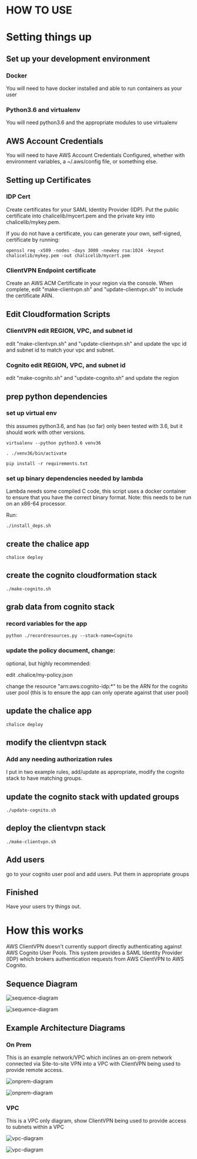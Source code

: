 # HOW TO USE

# Setting things up

## Set up your development environment

### Docker

You will need to have docker installed
and able to run containers as your user

### Python3.6 and virtualenv

You will need python3.6 and the appropriate
modules to use virtualenv

##  AWS Account Credentials

You will need to have AWS Account Credentials
Configured, whether with environment variables,
a ~/.aws/config file, or something else.

## Setting up Certificates

### IDP Cert

Create certificates for your SAML Identity Provider (IDP). Put the
public certificate into chalicelib/mycert.pem and the private key
into chalicelib/mykey.pem.

If you do not have a certificate, you can generate your own, self-signed,
certificate by running:

```
openssl req -x509 -nodes -days 3000 -newkey rsa:1024 -keyout chalicelib/mykey.pem -out chalicelib/mycert.pem
```

### ClientVPN Endpoint certificate

Create an AWS ACM Certificate in your region via the console. When
complete, edit "make-clientvpn.sh" and "update-clientvpn.sh" to include
the certificate ARN.

## Edit Cloudformation Scripts
### ClientVPN edit REGION, VPC, and subnet id

edit "make-clientvpn.sh" and "update-clientvpn.sh" and update the vpc id
and subnet id to match your vpc and subnet.

### Cognito edit REGION, VPC, and subnet id

edit "make-cognito.sh" and "update-cognito.sh" and update the region



## prep python dependencies

### set up virtual env

this assumes python3.6, and has (so far) only been tested with 3.6, but
it should work with other versions.

```
virtualenv --python python3.6 venv36

. ./venv36/bin/activate

pip install -r requirements.txt
```

### set up binary dependencies needed by lambda

Lambda needs some compiled C code, this script
uses a docker container to ensure that you have the
correct binary format. Note: this needs to be run
on an x86-64 processor.

Run:

```
./install_deps.sh
```

## create the chalice app

```
chalice deploy
```

## create the cognito cloudformation stack

```
./make-cognito.sh
```

## grab data from cognito stack

### record variables for the app

```
python ./recordresources.py --stack-name=Cognito
```

### update the policy document, change:

optional, but highly recommended:

edit .chalice/my-policy.json

change the resource "arn:aws:cognito-idp:*" to be the ARN for
the cognito user pool (this is to ensure the app
can only operate against that user pool)


## update the chalice app

```
chalice deploy
```

## modify the clientvpn stack

### Add any needing authorization rules

I put in two example rules, add/update as appropriate, modify
the cognito stack to have matching groups.

## update the cognito stack with updated groups

```
./update-cognito.sh
```

## deploy the clientvpn stack

```
./make-clientvpn.sh
```

## Add users

go to your cognito user pool and add users. Put them in appropriate groups


## Finished

Have your users try things out.

# How this works

AWS ClientVPN doesn't currently support directly authenticating against AWS Cognito User Pools. This system provides a SAML Identity Provider (IDP) which brokers authentication requests from AWS ClientVPN to AWS Cognito.

## Sequence Diagram


![sequence-diagram](plantuml/sequence.png)

![sequence-diagram](http://www.plantuml.com/plantuml/proxy?cache=no&src=https://raw.githubusercontent.com/craighagan/ClientVPNSAMLIDP/main/plantuml/sequence.uml)

## Example Architecture Diagrams

### On Prem
This is an example network/VPC which inclines an on-prem network connected via Site-to-site VPN into a VPC with ClientVPN being used to provide remote access.


![onprem-diagram](plantuml/onprem-diagram.png)

![onprem-diagram](http://www.plantuml.com/plantuml/proxy?cache=no&src=https://raw.githubusercontent.com/craighagan/ClientVPNSAMLIDP/main/plantuml/onprem-diagram.uml)

### VPC

This is a VPC only diagram, show ClientVPN being used to provide
access to subnets within a VPC


![vpc-diagram](plantuml/vpc-diagram.png)

![vpc-diagram](http://www.plantuml.com/plantuml/proxy?cache=no&src=https://raw.githubusercontent.com/craighagan/ClientVPNSAMLIDP/main/plantuml/vpc-diagram.uml)